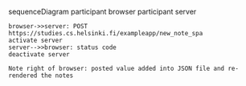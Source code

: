 sequenceDiagram
    participant browser
    participant server

    browser->>server: POST https://studies.cs.helsinki.fi/exampleapp/new_note_spa
    activate server
    server-->>browser: status code
    deactivate server

    Note right of browser: posted value added into JSON file and re-rendered the notes
